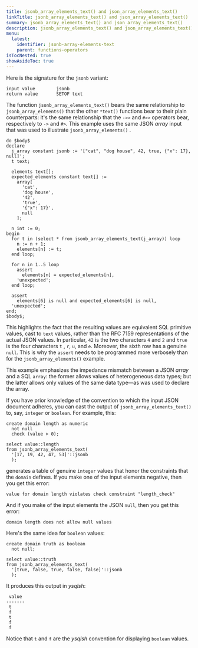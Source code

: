 ```yaml
---
title: jsonb_array_elements_text() and json_array_elements_text()
linkTitle: jsonb_array_elements_text() and json_array_elements_text()
summary: jsonb_array_elements_text() and json_array_elements_text()
description: jsonb_array_elements_text() and json_array_elements_text()
menu:
  latest:
    identifier: jsonb-array-elements-text
    parent: functions-operators
isTocNested: true
showAsideToc: true
---
```


Here is the signature for the `jsonb` variant:

```
input value        jsonb
return value       SETOF text
```

The function `jsonb_array_elements_text()` bears the same relationship to `jsonb_array_elements()` that the other `*text()` functions bear to their plain counterparts: it's the same relationship that the `->>` and `#>>` operators bear, respectively to `->` and `#>`. This example uses the same JSON _array_ input that was used to illustrate `jsonb_array_elements()` .

```postgresql
do $body$
declare
  j_array constant jsonb := '["cat", "dog house", 42, true, {"x": 17}, null]';
  t text;

  elements text[];
  expected_elements constant text[] :=
    array[
      'cat',
      'dog house',
      '42',
      'true',
      '{"x": 17}',
      null
    ];

  n int := 0;
begin
  for t in (select * from jsonb_array_elements_text(j_array)) loop
    n := n + 1;
    elements[n] := t;
  end loop;

  for n in 1..5 loop
    assert
      elements[n] = expected_elements[n],
    'unexpected';
  end loop;

  assert
    elements[6] is null and expected_elements[6] is null,
  'unexpected';
end;
$body$;
```

This highlights the fact that the resulting values are equivalent SQL primitive values, cast to `text` values, rather than the RFC 7159 representations of the actual JSON values. In particular, `42` is the two characters `4` and `2` and `true` is the four characters `t` , `r`, `u`, and `e`.  Moreover, the sixth row has a genuine `null`. This is why the `assert` needs to be programmed more verbosely than for the `jsonb_array_elements()` example.

This example emphasizes the impedance mismatch between a JSON _array_ and a SQL `array`: the former allows values of heterogeneous data types; but the latter allows only values of the same data type—as was used to declare the array.

If you have prior knowledge of the convention to which the input JSON document adheres, you can cast the output of `jsonb_array_elements_text()` to, say, `integer` or `boolean`. For example, this:

```postgresql
create domain length as numeric
  not null
  check (value > 0);

select value::length
from jsonb_array_elements_text(
  '[17, 19, 42, 47, 53]'::jsonb
  );
```

generates a table of genuine `integer` values that honor the constraints that the `domain` defines. If you make one of the input elements negative, then you get this error:

```
value for domain length violates check constraint "length_check"
```

And if you make of the input elements the JSON `null`, then you get this error:

```
domain length does not allow null values
```

Here's the same idea for `boolean` values:

```postgresql
create domain truth as boolean
  not null;

select value::truth
from jsonb_array_elements_text(
  '[true, false, true, false, false]'::jsonb
  );
```

It produces this output in _ysqlsh_:

```
 value
-------
 t
 f
 t
 f
 f
```

Notice that `t` and `f` are the _ysqlsh_ convention for displaying `boolean` values.
